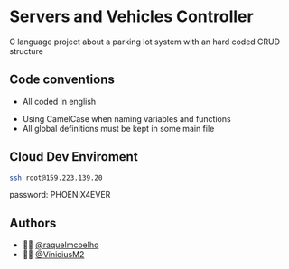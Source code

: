 # Servers and Vehicles Controller
C language project about a parking lot system with an hard coded CRUD structure


## Code conventions
- All coded in english
<!-- - Doxygen format to documentation -->
- Using CamelCase when  naming variables and functions
- All global definitions must be kept in some main file

## Cloud Dev Enviroment
```bash
ssh root@159.223.139.20
```
password: PHOENIX4EVER



## Authors

-  👩‍💻 [@raquelmcoelho](https://www.github.com/raquelmcoelho)
-  👩‍💻 [@ViniciusM2](https://www.github.com/ViniciusM2)
